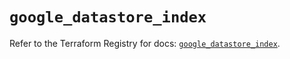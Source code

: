 # `google_datastore_index`

Refer to the Terraform Registry for docs: [`google_datastore_index`](https://registry.terraform.io/providers/hashicorp/google-beta/5.25.0/docs/resources/google_datastore_index).

